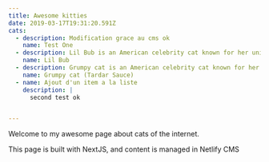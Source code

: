 ```yaml
---
title: Awesome kitties
date: 2019-03-17T19:31:20.591Z
cats:
  - description: Modification grace au cms ok
    name: Test One
  - description: Lil Bub is an American celebrity cat known for her unique appearance.
    name: Lil Bub
  - description: Grumpy cat is an American celebrity cat known for her grumpy appearance.
    name: Grumpy cat (Tardar Sauce)
  - name: Ajout d'un item a la liste 
    description: |
      second test ok


---
```

Welcome to my awesome page about cats of the internet.

This page is built with NextJS, and content is managed in Netlify CMS